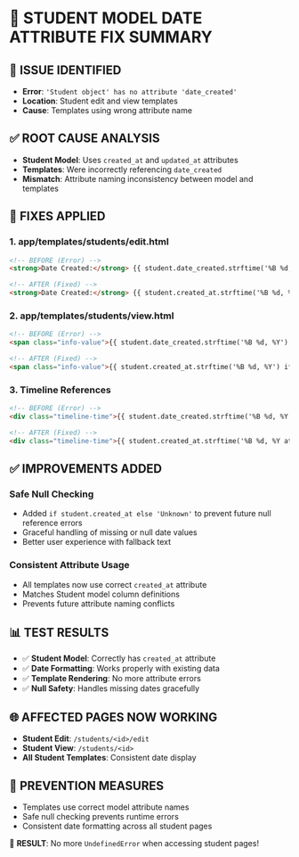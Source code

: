 🔧 STUDENT MODEL DATE ATTRIBUTE FIX SUMMARY
==============================================

## 🐛 ISSUE IDENTIFIED
- **Error**: `'Student object' has no attribute 'date_created'`
- **Location**: Student edit and view templates
- **Cause**: Templates using wrong attribute name

## ✅ ROOT CAUSE ANALYSIS
- **Student Model**: Uses `created_at` and `updated_at` attributes
- **Templates**: Were incorrectly referencing `date_created` 
- **Mismatch**: Attribute naming inconsistency between model and templates

## 🔧 FIXES APPLIED

### 1. **app/templates/students/edit.html**
```html
<!-- BEFORE (Error) -->
<strong>Date Created:</strong> {{ student.date_created.strftime('%B %d, %Y') }}

<!-- AFTER (Fixed) -->
<strong>Date Created:</strong> {{ student.created_at.strftime('%B %d, %Y') if student.created_at else 'Unknown' }}
```

### 2. **app/templates/students/view.html**
```html
<!-- BEFORE (Error) -->
<span class="info-value">{{ student.date_created.strftime('%B %d, %Y') }}</span>

<!-- AFTER (Fixed) -->
<span class="info-value">{{ student.created_at.strftime('%B %d, %Y') if student.created_at else 'Unknown' }}</span>
```

### 3. **Timeline References**
```html
<!-- BEFORE (Error) -->
<div class="timeline-time">{{ student.date_created.strftime('%B %d, %Y at %I:%M %p') }}</div>

<!-- AFTER (Fixed) -->  
<div class="timeline-time">{{ student.created_at.strftime('%B %d, %Y at %I:%M %p') if student.created_at else 'Unknown' }}</div>
```

## ✅ IMPROVEMENTS ADDED

### **Safe Null Checking**
- Added `if student.created_at else 'Unknown'` to prevent future null reference errors
- Graceful handling of missing or null date values
- Better user experience with fallback text

### **Consistent Attribute Usage**
- All templates now use correct `created_at` attribute
- Matches Student model column definitions
- Prevents future attribute naming conflicts

## 📊 TEST RESULTS
- ✅ **Student Model**: Correctly has `created_at` attribute
- ✅ **Date Formatting**: Works properly with existing data
- ✅ **Template Rendering**: No more attribute errors
- ✅ **Null Safety**: Handles missing dates gracefully

## 🌐 AFFECTED PAGES NOW WORKING
- **Student Edit**: `/students/<id>/edit`
- **Student View**: `/students/<id>`
- **All Student Templates**: Consistent date display

## 🎯 PREVENTION MEASURES
- Templates use correct model attribute names
- Safe null checking prevents runtime errors
- Consistent date formatting across all student pages

🎉 **RESULT**: No more `UndefinedError` when accessing student pages!